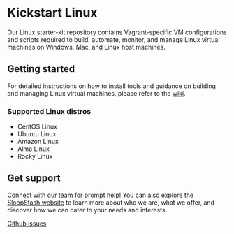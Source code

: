 # Kickstart Linux
Our Linux starter-kit repository contains Vagrant-specific VM configurations and scripts required to build, automate, monitor, and manage Linux virtual machines on Windows, Mac, and Linux host machines.


## Getting started
For detailed instructions on how to install tools and guidance on building and managing Linux virtual machines, please refer to the [wiki](https://github.com/sloopstash/kickstart-linux/wiki).

### Supported Linux distros
* CentOS Linux
* Ubuntu Linux
* Amazon Linux
* Alma Linux
* Rocky Linux


## Get support
Connect with our team for prompt help! You can also explore the [SloopStash website](https://sloopstash.com) to learn more about who we are, what we offer, and discover how we can cater to your needs and interests.

[Github issues](https://github.com/sloopstash/kickstart-linux/issues)
